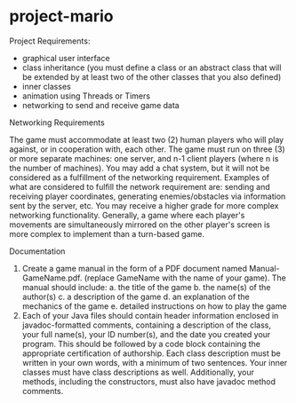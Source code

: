 # project-mario

Project Requirements:

* graphical user interface
* class inheritance (you must define a class or an abstract class that will be extended by at least two of the other classes that you also defined)
* inner classes
* animation using Threads or Timers 
* networking to send and receive game data 

Networking Requirements

The game must accommodate at least two (2) human players who will play against, or in cooperation
with, each other. The game must run on three (3) or more separate machines: one server, and n-1 client
players (where n is the number of machines).
You may add a chat system, but it will not be considered as a fulfillment of the networking
requirement. Examples of what are considered to fulfill the network requirement are: sending and
receiving player coordinates, generating enemies/obstacles via information sent by the server, etc.
You may receive a higher grade for more complex networking functionality. Generally, a game
where each player's movements are simultaneously mirrored on the other player's screen is more
complex to implement than a turn-based game.

Documentation
1. Create a game manual in the form of a PDF document named Manual-GameName.pdf. (replace
GameName with the name of your game). The manual should include:
a. the title of the game
b. the name(s) of the author(s)
c. a description of the game
d. an explanation of the mechanics of the game
e. detailed instructions on how to play the game
2. Each of your Java files should contain header information enclosed in javadoc-formatted
comments, containing a description of the class, your full name(s), your ID number(s), and the date
you created your program. This should be followed by a code block containing the appropriate
certification of authorship. Each class description must be written in your own words, with a
minimum of two sentences. Your inner classes must have class descriptions as well. Additionally,
your methods, including the constructors, must also have javadoc method comments.